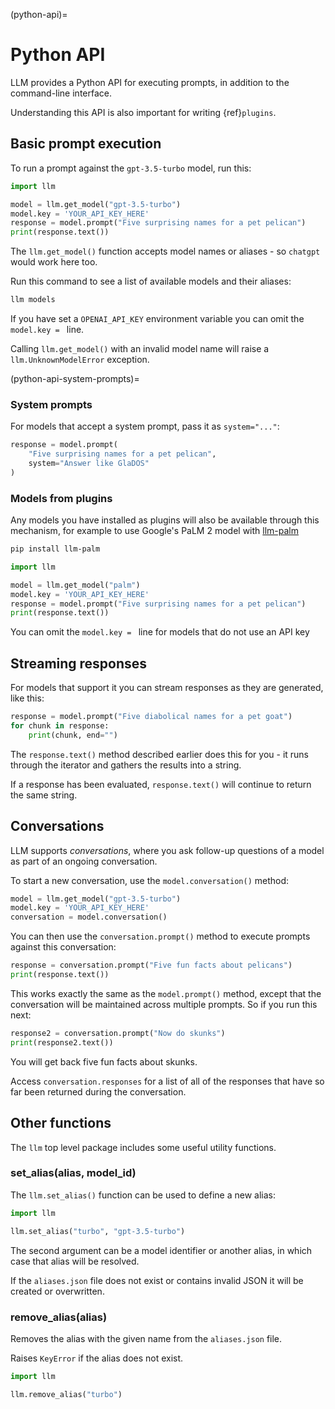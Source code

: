 (python-api)=
# Python API

LLM provides a Python API for executing prompts, in addition to the command-line interface.

Understanding this API is also important for writing {ref}`plugins`.

## Basic prompt execution

To run a prompt against the `gpt-3.5-turbo` model, run this:

```python
import llm

model = llm.get_model("gpt-3.5-turbo")
model.key = 'YOUR_API_KEY_HERE'
response = model.prompt("Five surprising names for a pet pelican")
print(response.text())
```
The `llm.get_model()` function accepts model names or aliases - so `chatgpt` would work here too.

Run this command to see a list of available models and their aliases:

```bash
llm models
```
If you have set a `OPENAI_API_KEY` environment variable you can omit the `model.key = ` line.

Calling `llm.get_model()` with an invalid model name will raise a `llm.UnknownModelError` exception.

(python-api-system-prompts)=

### System prompts

For models that accept a system prompt, pass it as `system="..."`:

```python
response = model.prompt(
    "Five surprising names for a pet pelican",
    system="Answer like GlaDOS"
)
```

### Models from plugins

Any models you have installed as plugins will also be available through this mechanism, for example to use Google's PaLM 2 model with [llm-palm](https://github.com/simonw/llm-palm)

```bash
pip install llm-palm
```
```python
import llm

model = llm.get_model("palm")
model.key = 'YOUR_API_KEY_HERE'
response = model.prompt("Five surprising names for a pet pelican")
print(response.text())
```
You can omit the `model.key = ` line for models that do not use an API key

## Streaming responses

For models that support it you can stream responses as they are generated, like this:

```python
response = model.prompt("Five diabolical names for a pet goat")
for chunk in response:
    print(chunk, end="")
```
The `response.text()` method described earlier does this for you - it runs through the iterator and gathers the results into a string.

If a response has been evaluated, `response.text()` will continue to return the same string.

## Conversations

LLM supports *conversations*, where you ask follow-up questions of a model as part of an ongoing conversation.

To start a new conversation, use the `model.conversation()` method:

```python
model = llm.get_model("gpt-3.5-turbo")
model.key = 'YOUR_API_KEY_HERE'
conversation = model.conversation()
```
You can then use the `conversation.prompt()` method to execute prompts against this conversation:

```python
response = conversation.prompt("Five fun facts about pelicans")
print(response.text())
```
This works exactly the same as the `model.prompt()` method, except that the conversation will be maintained across multiple prompts. So if you run this next:
```python
response2 = conversation.prompt("Now do skunks")
print(response2.text())
```
You will get back five fun facts about skunks.

Access `conversation.responses` for a list of all of the responses that have so far been returned during the conversation.

## Other functions

The `llm` top level package includes some useful utility functions.

### set_alias(alias, model_id)

The `llm.set_alias()` function can be used to define a new alias:

```python
import llm

llm.set_alias("turbo", "gpt-3.5-turbo")
```
The second argument can be a model identifier or another alias, in which case that alias will be resolved.

If the `aliases.json` file does not exist or contains invalid JSON it will be created or overwritten.

### remove_alias(alias)

Removes the alias with the given name from the `aliases.json` file.

Raises `KeyError` if the alias does not exist.

```python
import llm

llm.remove_alias("turbo")
```
